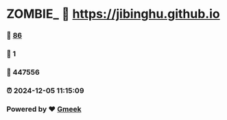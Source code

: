 # ZOMBIE_ :link: https://jibinghu.github.io 
### :page_facing_up: [86](https://jibinghu.github.io/tag.html) 
### :speech_balloon: 1 
### :hibiscus: 447556 
### :alarm_clock: 2024-12-05 11:15:09 
### Powered by :heart: [Gmeek](https://github.com/Meekdai/Gmeek)
